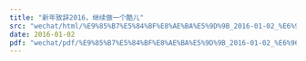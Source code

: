 ```yaml
---
title: "新年致辞2016，继续做一个酷儿"
src: "wechat/html/%E9%85%B7%E5%84%BF%E8%AE%BA%E5%9D%9B_2016-01-02_%E6%96%B0%E5%B9%B4%E8%87%B4%E8%BE%9E2016%EF%BC%8C%E7%BB%A7%E7%BB%AD%E5%81%9A%E4%B8%80%E4%B8%AA%E9%85%B7%E5%84%BF.html"
date: 2016-01-02
pdf: "wechat/pdf/%E9%85%B7%E5%84%BF%E8%AE%BA%E5%9D%9B_2016-01-02_%E6%96%B0%E5%B9%B4%E8%87%B4%E8%BE%9E2016%EF%BC%8C%E7%BB%A7%E7%BB%AD%E5%81%9A%E4%B8%80%E4%B8%AA%E9%85%B7%E5%84%BF.pdf"
---
```

